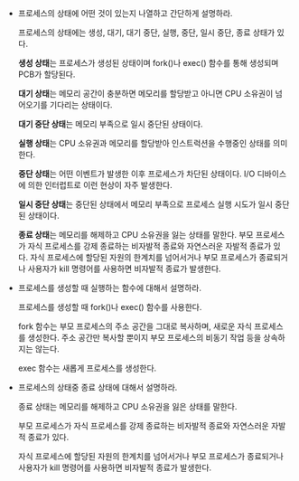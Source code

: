 - 프로세스의 상태에 어떤 것이 있는지 나열하고 간단하게 설명하라.
    
    프로세스의 상태에는 생성, 대기, 대기 중단, 실행, 중단, 일시 중단, 종료 상태가 있다.
    
    **생성 상태**는 프로세스가 생성된 상태이며 fork()나 exec() 함수를 통해 생성되며 PCB가 할당된다.
    
    **대기 상태**는 메모리 공간이 충분하면 메모리를 할당받고 아니면 CPU 소유권이 넘어오기를 기다리는 상태이다.
    
    **대기 중단 상태**는 메모리 부족으로 일시 중단된 상태이다.
    
    **실행 상태**는 CPU 소유권과 메모리를 할당받아 인스트럭션을 수행중인 상태를 의미한다.
    
    **중단 상태**는 어떤 이벤트가 발생한 이후 프로세스가 차단된 상태이다. I/O 디바이스에 의한 인터럽트로 이런 현상이 자주 발생한다.
    
    **일시 중단 상태**는 중단된 상태에서 메모리 부족으로 프로세스 실행 시도가 일시 중단된 상태이다.
    
    **종료 상태**는 메모리를 해제하고 CPU 소유권을 잃는 상태를 말한다. 부모 프로세스가 자식 프로세스를 강제 종료하는 비자발적 종료와 자연스러운 자발적 종료가 있다. 자식 프로세스에 할당된 자원의 한계치를 넘어서거나 부모 프로세스가 종료되거나 사용자가 kill 명령어를 사용하면 비자발적 종료가 발생한다.
    
- 프로세스를 생성할 때 실행하는 함수에 대해서 설명하라.
    
    프로세스를 생성할 때 fork()나 exec() 함수를 사용한다.
    
    fork 함수는 부모 프로세스의 주소 공간을 그대로 복사하며, 새로운 자식 프로세스를 생성한다. 주소 공간만 복사할 뿐이지 부모 프로세스의 비동기 작업 등을 상속하지는 않는다.
    
    exec 함수는 새롭게 프로세스를 생성한다.
    
- 프로세스의 상태중 종료 상태에 대해서 설명하라.
    
    종료 상태는 메모리를 해제하고 CPU 소유권을 잃은 상태를 말한다. 
    
    부모 프로세스가 자식 프로세스를 강제 종료하는 비자발적 종료와 자연스러운 자발적 종료가 있다. 
    
    자식 프로세스에 할당된 자원의 한계치를 넘어서거나 부모 프로세스가 종료되거나 사용자가 kill 명령어를 사용하면 비자발적 종료가 발생한다.
